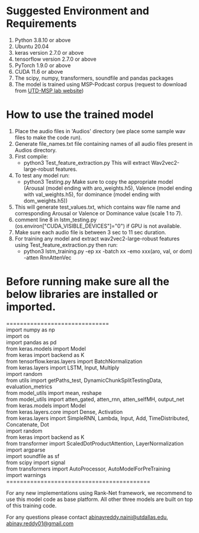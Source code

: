 

# Suggested Environment and Requirements
1. Python 3.8.10 or above
2. Ubuntu 20.04
3. keras version 2.7.0 or above
4. tensorflow version 2.7.0 or above
5. PyTorch 1.9.0 or above
6. CUDA 11.6 or above
7. The scipy, numpy, transformers, soundfile and pandas packages
8. The model is trained using MSP-Podcast corpus (request to download from [UTD-MSP lab website](https://ecs.utdallas.edu/research/researchlabs/msp-lab/MSP-Podcast.html))

# How to use the trained model 

1. Place the audio files in 'Audios' directory (we place some sample wav files to make the code run).
2. Generate file_names.txt file containing names of all audio files present in Audios directory.
3. First compile:
   * python3 Test_feature_extraction.py 
   This will extract Wav2vec2-large-robust features. 
4. To test any model run: 
   * python3 Testing.py
   Make sure to copy the appropriate model (Arousal (model ending with aro_weights.h5), Valence (model ending with val_weights.h5), for dominance (model ending with dom_weights.h5))
5. This will generate test_values.txt, which contains wav file name and corresponding Arousal or Valence or Dominance value (scale 1 to 7).
6. comment line 8 in lstm_testing.py (os.environ["CUDA_VISIBLE_DEVICES"]="0") if GPU is not available.
7. Make sure each audio file is between 3 sec to 11 sec duration.
8. For training any model and extract wav2vec2-large-robust features using Test_feature_extraction.py then run:
   * python3 lstm_training.py -ep xx -batch xx -emo xxx(aro, val, or dom) -atten RnnAttenVec



# Before running make sure all the below libraries are installed or imported.

==============================  <br />
import numpy as np <br />
import os <br />
import pandas as pd <br />
from keras.models import Model <br />
from keras import backend as K <br />
from tensorflow.keras.layers import BatchNormalization <br />
from keras.layers import LSTM, Input, Multiply <br />
import random <br />
from utils import getPaths_test, DynamicChunkSplitTestingData, evaluation_metrics <br />
from model_utils import mean, reshape <br />
from model_utils import atten_gated, atten_rnn, atten_selfMH, output_net <br />
from keras.models import Model <br />
from keras.layers.core import Dense, Activation <br />
from keras.layers import SimpleRNN, Lambda, Input, Add, TimeDistributed, Concatenate, Dot <br />
import random <br />
from keras import backend as K <br />
from transformer import ScaledDotProductAttention, LayerNormalization <br />
import argparse <br />
import soundfile as sf <br />
from scipy import signal <br />
from transformers import AutoProcessor, AutoModelForPreTraining <br /> 
import warnings <br /> 
==========================================  <br />

For any new implementations using Rank-Net framework, we recommend to use this model code as base platform. All other three models are built on top of this training code.

For any questions please contact abinayreddy.naini@utdallas.edu, abinay.reddy01@gmail.com

